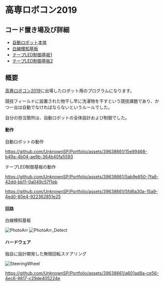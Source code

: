# 高専ロボコン2019

## コード置き場及び詳細

- [自動ロボット本体](https://github.com/UnknownSP/stm32f_system_AutoMachine_2019)
- [白線検知基板](https://github.com/UnknownSP/PIC16F-PHOLATO-KIBAN-TEMPLATE)
- [テープLED制御基板1](https://github.com/UnknownSP/PIC16f1938-RBKN-TapeLED-Sending)
- [テープLED制御基板2](https://github.com/UnknownSP/PIC16f1938-RBKN-TapeLED-Com)

## 概要

[高専ロボコン2019](https://official-robocon.com/history/kosen/history/32th/)に出場したロボット用のプログラムになります。

競技フィールドに設置された物干し竿に洗濯物を干すという競技課題であり、かつ一台は自動でなければならないというルールでした。

自分の担当箇所は、自動ロボットの全体設計および制御でした。

#### 動作

自動ロボットの動作

https://github.com/UnknownSP/Portfolio/assets/39638661/15e99468-b49a-4b04-ae9b-364b40fa5593

テープLED制御基板の動作

https://github.com/UnknownSP/Portfolio/assets/39638661/5ab9e850-7fa8-42dd-bb11-0a049c57f1eb

https://github.com/UnknownSP/Portfolio/assets/39638661/5fd6a30a-15a9-4ed0-80e4-922362851e25

#### 回路

白線検知基板

![PhotoArr](https://github.com/UnknownSP/Portfolio/assets/39638661/3a852e74-9cf1-41cb-b95c-4fc573b3ee04)
![PhotoArr_Detect](https://github.com/UnknownSP/Portfolio/assets/39638661/48e8e70d-d203-4467-bebf-61ea1596e729)

#### ハードウェア

独自に設計開発した無限回転ステアリング

![SteeringWheel](https://github.com/UnknownSP/Portfolio/assets/39638661/a6f0d3f4-4d5e-49ca-8679-311b144da58b)

https://github.com/UnknownSP/Portfolio/assets/39638661/a601ad8a-ce56-4ec6-9817-c29de405224e
